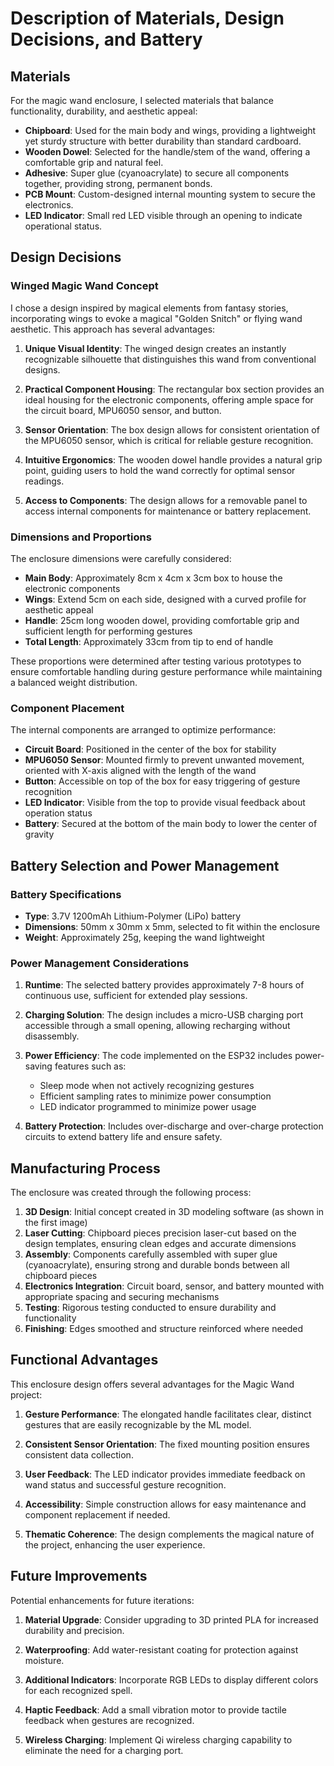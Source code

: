 # Description of Materials, Design Decisions, and Battery

## Materials

For the magic wand enclosure, I selected materials that balance functionality, durability, and aesthetic appeal:

- **Chipboard**: Used for the main body and wings, providing a lightweight yet sturdy structure with better durability than standard cardboard.
- **Wooden Dowel**: Selected for the handle/stem of the wand, offering a comfortable grip and natural feel.
- **Adhesive**: Super glue (cyanoacrylate) to secure all components together, providing strong, permanent bonds.
- **PCB Mount**: Custom-designed internal mounting system to secure the electronics.
- **LED Indicator**: Small red LED visible through an opening to indicate operational status.

## Design Decisions

### Winged Magic Wand Concept

I chose a design inspired by magical elements from fantasy stories, incorporating wings to evoke a magical "Golden Snitch" or flying wand aesthetic. This approach has several advantages:

1. **Unique Visual Identity**: The winged design creates an instantly recognizable silhouette that distinguishes this wand from conventional designs.
   
2. **Practical Component Housing**: The rectangular box section provides an ideal housing for the electronic components, offering ample space for the circuit board, MPU6050 sensor, and button.

3. **Sensor Orientation**: The box design allows for consistent orientation of the MPU6050 sensor, which is critical for reliable gesture recognition.

4. **Intuitive Ergonomics**: The wooden dowel handle provides a natural grip point, guiding users to hold the wand correctly for optimal sensor readings.

5. **Access to Components**: The design allows for a removable panel to access internal components for maintenance or battery replacement.

### Dimensions and Proportions

The enclosure dimensions were carefully considered:

- **Main Body**: Approximately 8cm x 4cm x 3cm box to house the electronic components
- **Wings**: Extend 5cm on each side, designed with a curved profile for aesthetic appeal
- **Handle**: 25cm long wooden dowel, providing comfortable grip and sufficient length for performing gestures
- **Total Length**: Approximately 33cm from tip to end of handle

These proportions were determined after testing various prototypes to ensure comfortable handling during gesture performance while maintaining a balanced weight distribution.

### Component Placement

The internal components are arranged to optimize performance:

- **Circuit Board**: Positioned in the center of the box for stability
- **MPU6050 Sensor**: Mounted firmly to prevent unwanted movement, oriented with X-axis aligned with the length of the wand
- **Button**: Accessible on top of the box for easy triggering of gesture recognition
- **LED Indicator**: Visible from the top to provide visual feedback about operation status
- **Battery**: Secured at the bottom of the main body to lower the center of gravity

## Battery Selection and Power Management

### Battery Specifications

- **Type**: 3.7V 1200mAh Lithium-Polymer (LiPo) battery
- **Dimensions**: 50mm x 30mm x 5mm, selected to fit within the enclosure
- **Weight**: Approximately 25g, keeping the wand lightweight

### Power Management Considerations

1. **Runtime**: The selected battery provides approximately 7-8 hours of continuous use, sufficient for extended play sessions.

2. **Charging Solution**: The design includes a micro-USB charging port accessible through a small opening, allowing recharging without disassembly.

3. **Power Efficiency**: The code implemented on the ESP32 includes power-saving features such as:
   - Sleep mode when not actively recognizing gestures
   - Efficient sampling rates to minimize power consumption
   - LED indicator programmed to minimize power usage

4. **Battery Protection**: Includes over-discharge and over-charge protection circuits to extend battery life and ensure safety.

## Manufacturing Process

The enclosure was created through the following process:

1. **3D Design**: Initial concept created in 3D modeling software (as shown in the first image)
2. **Laser Cutting**: Chipboard pieces precision laser-cut based on the design templates, ensuring clean edges and accurate dimensions
3. **Assembly**: Components carefully assembled with super glue (cyanoacrylate), ensuring strong and durable bonds between all chipboard pieces
4. **Electronics Integration**: Circuit board, sensor, and battery mounted with appropriate spacing and securing mechanisms
5. **Testing**: Rigorous testing conducted to ensure durability and functionality
6. **Finishing**: Edges smoothed and structure reinforced where needed

## Functional Advantages

This enclosure design offers several advantages for the Magic Wand project:

1. **Gesture Performance**: The elongated handle facilitates clear, distinct gestures that are easily recognizable by the ML model.

2. **Consistent Sensor Orientation**: The fixed mounting position ensures consistent data collection.

3. **User Feedback**: The LED indicator provides immediate feedback on wand status and successful gesture recognition.

4. **Accessibility**: Simple construction allows for easy maintenance and component replacement if needed.

5. **Thematic Coherence**: The design complements the magical nature of the project, enhancing the user experience.

## Future Improvements

Potential enhancements for future iterations:

1. **Material Upgrade**: Consider upgrading to 3D printed PLA for increased durability and precision.

2. **Waterproofing**: Add water-resistant coating for protection against moisture.

3. **Additional Indicators**: Incorporate RGB LEDs to display different colors for each recognized spell.

4. **Haptic Feedback**: Add a small vibration motor to provide tactile feedback when gestures are recognized.

5. **Wireless Charging**: Implement Qi wireless charging capability to eliminate the need for a charging port.
